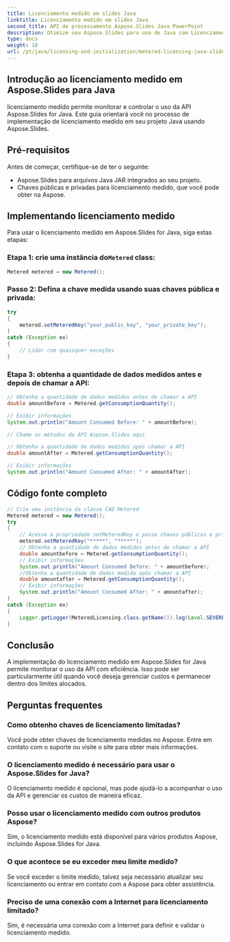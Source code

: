 ```yaml
---
title: Licenciamento medido em slides Java
linktitle: Licenciamento medido em slides Java
second_title: API de processamento Aspose.Slides Java PowerPoint
description: Otimize seu Aspose.Slides para uso de Java com Licenciamento Medido. Aprenda como configurá-lo e monitorar o consumo da API.
type: docs
weight: 10
url: /pt/java/licensing-and-initialization/metered-licensing-java-slides/
---
```


## Introdução ao licenciamento medido em Aspose.Slides para Java

licenciamento medido permite monitorar e controlar o uso da API Aspose.Slides for Java. Este guia orientará você no processo de implementação de licenciamento medido em seu projeto Java usando Aspose.Slides. 

## Pré-requisitos

Antes de começar, certifique-se de ter o seguinte:

- Aspose.Slides para arquivos Java JAR integrados ao seu projeto.
- Chaves públicas e privadas para licenciamento medido, que você pode obter na Aspose.

## Implementando licenciamento medido

Para usar o licenciamento medido em Aspose.Slides for Java, siga estas etapas:

###  Etapa 1: crie uma instância do`Metered` class:

```java
Metered metered = new Metered();
```

### Passo 2: Defina a chave medida usando suas chaves pública e privada:

```java
try
{
	metered.setMeteredKey("your_public_key", "your_private_key");
}
catch (Exception ex)
{
	// Lidar com quaisquer exceções
}
```

### Etapa 3: obtenha a quantidade de dados medidos antes e depois de chamar a API:

```java
// Obtenha a quantidade de dados medidos antes de chamar a API
double amountBefore = Metered.getConsumptionQuantity();

// Exibir informações
System.out.println("Amount Consumed Before: " + amountBefore);

// Chame os métodos da API Aspose.Slides aqui

// Obtenha a quantidade de dados medidos após chamar a API
double amountAfter = Metered.getConsumptionQuantity();

// Exibir informações
System.out.println("Amount Consumed After: " + amountAfter);
```
## Código fonte completo
```java
// Crie uma instância da classe CAD Metered
Metered metered = new Metered();
try
{
	// Acesse a propriedade setMeteredKey e passe chaves públicas e privadas como parâmetros
	metered.setMeteredKey("*****", "*****");
	// Obtenha a quantidade de dados medidos antes de chamar a API
	double amountbefore = Metered.getConsumptionQuantity();
	// Exibir informações
	System.out.println("Amount Consumed Before: " + amountbefore);
	//Obtenha a quantidade de dados medida após chamar a API
	double amountafter = Metered.getConsumptionQuantity();
	// Exibir informações
	System.out.println("Amount Consumed After: " + amountafter);
}
catch (Exception ex)
{
	Logger.getLogger(MeteredLicensing.class.getName()).log(Level.SEVERE, null, ex);
}
```

## Conclusão

A implementação do licenciamento medido em Aspose.Slides for Java permite monitorar o uso da API com eficiência. Isso pode ser particularmente útil quando você deseja gerenciar custos e permanecer dentro dos limites alocados.

## Perguntas frequentes

### Como obtenho chaves de licenciamento limitadas?

Você pode obter chaves de licenciamento medidas no Aspose. Entre em contato com o suporte ou visite o site para obter mais informações.

### O licenciamento medido é necessário para usar o Aspose.Slides for Java?

O licenciamento medido é opcional, mas pode ajudá-lo a acompanhar o uso da API e gerenciar os custos de maneira eficaz.

### Posso usar o licenciamento medido com outros produtos Aspose?

Sim, o licenciamento medido está disponível para vários produtos Aspose, incluindo Aspose.Slides for Java.

### O que acontece se eu exceder meu limite medido?

Se você exceder o limite medido, talvez seja necessário atualizar seu licenciamento ou entrar em contato com a Aspose para obter assistência.

### Preciso de uma conexão com a Internet para licenciamento limitado?

Sim, é necessária uma conexão com a Internet para definir e validar o licenciamento medido.
